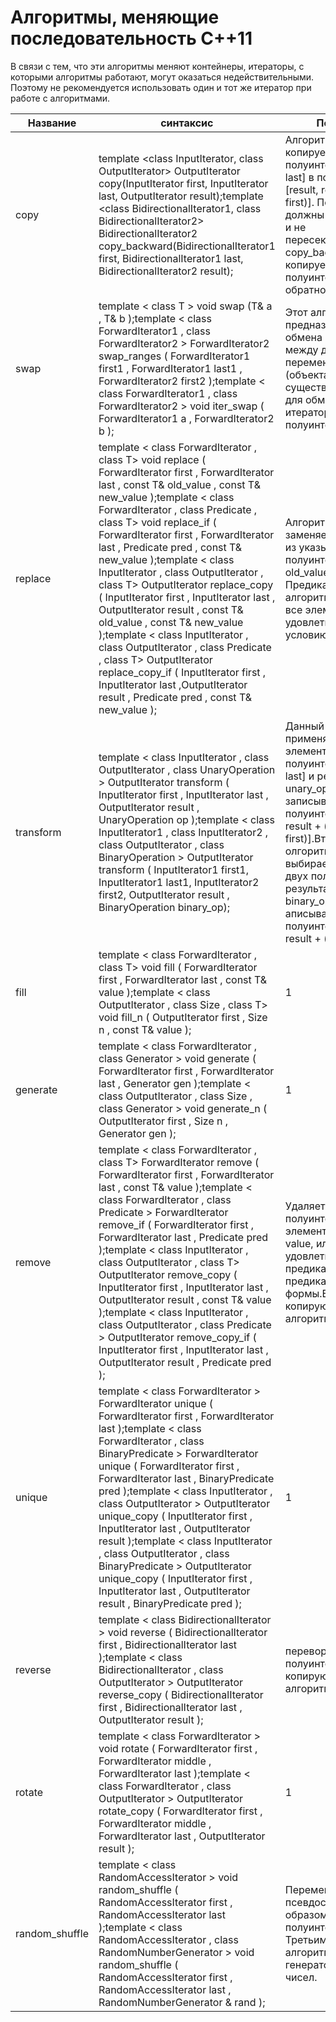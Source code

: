# Алгоритмы, меняющие последовательность C++11 #

В связи с тем, что эти алгоритмы меняют контейнеры, итераторы, с которыми алгоритмы работают, могут оказаться недействительными. Поэтому не рекомендуется использовать один и тот же итератор при работе с алгоритмами.

| Название       | синтаксис                                                                                                                                                                                                                                                                                                                                                                                                                                                                                                                                                                                                                                                                                                                                                         | Пояснение                                                                                                                                                                                                                                                                                                                                           |
| -------------- | ----------------------------------------------------------------------------------------------------------------------------------------------------------------------------------------------------------------------------------------------------------------------------------------------------------------------------------------------------------------------------------------------------------------------------------------------------------------------------------------------------------------------------------------------------------------------------------------------------------------------------------------------------------------------------------------------------------------------------------------------------------------- | --------------------------------------------------------------------------------------------------------------------------------------------------------------------------------------------------------------------------------------------------------------------------------------------------------------------------------------------------- |
| copy           | template <class InputIterator, class OutputIterator> OutputIterator copy(InputIterator first, InputIterator last, OutputIterator result);template <class BidirectionalIterator1, class BidirectionalIterator2> BidirectionalIterator2 copy_backward(BidirectionalIterator1 first, BidirectionalIterator1 last, BidirectionalIterator2 result);                                                                                                                                                                                                                                                                                                                                                                                                                    | Алгоритм copy копирует элементы из полуинтервала [first, last] в полуинтервал [result, result + (last-first)]. Полуинтервалы должны существовать и не пересекаться.Алгоритм copy_backward копирует элементы полуинтервала в обратном порядке.                                                                                                       |
| swap           | template < class T > void swap (T& a , T& b );template < class ForwardIterator1 , class ForwardIterator2 > ForwardIterator2 swap_ranges ( ForwardIterator1 first1 , ForwardIterator1 last1 , ForwardIterator2 first2 );template < class ForwardIterator1 , class ForwardIterator2 > void iter_swap ( ForwardIterator1 a , ForwardIterator2 b );                                                                                                                                                                                                                                                                                                                                                                                                                   | Этот алгоритм предназначен для обмена значений между двумя переменными (объектами). Также существует реализация для обмена значений итераторов и полуинтервалов.                                                                                                                                                                                    |
| replace        | template < class ForwardIterator , class T> void replace ( ForwardIterator first , ForwardIterator last , const T& old_value , const T& new_value );template < class ForwardIterator , class Predicate , class T> void replace_if ( ForwardIterator first , ForwardIterator last , Predicate pred , const T& new_value );template < class InputIterator , class OutputIterator , class T> OutputIterator replace_copy ( InputIterator first , InputIterator last , OutputIterator result , const T& old_value , const T& new_value );template < class InputIterator , class OutputIterator , class Predicate , class T> OutputIterator replace_copy_if ( InputIterator first , InputIterator last ,OutputIterator result , Predicate pred , const T& new_value ); | Алгоритм replace заменяет все элементы из указываемого полуинтервала, равные old_value, на new_value. Предикатная форма алгоритма заменяет все элементы, которые удовлетворяют условию предиката.                                                                                                                                                   |
| transform      | template < class InputIterator , class OutputIterator , class UnaryOperation > OutputIterator transform ( InputIterator first , InputIterator last , OutputIterator result , UnaryOperation op );template < class InputIterator1 , class InputIterator2 , class OutputIterator , class BinaryOperation > OutputIterator transform ( InputIterator1 first1, InputIterator1 last1, InputIterator2 first2, OutputIterator result , BinaryOperation binary_op);                                                                                                                                                                                                                                                                                                       | Данный алгоритм применяет функтор к элементам полуинтервала [first, last] и результат unary_op(\*it) записывает в полуинтервал [result, result + (last-first)].Вторая форма олгоритма transform выбирает значения из двух полуинтервалов, и результат и результат binary_op(\*it1, \*it2) аписывает в полуинтервал [result, result + (last-first)]. |
| fill           | template < class ForwardIterator , class T> void fill ( ForwardIterator first , ForwardIterator last , const T& value );template < class OutputIterator , class Size , class T> void fill_n ( OutputIterator first , Size n , const T& value );                                                                                                                                                                                                                                                                                                                                                                                                                                                                                                                   | 1                                                                                                                                                                                                                                                                                                                                                   |
| generate       | template < class ForwardIterator , class Generator > void generate ( ForwardIterator first , ForwardIterator last , Generator gen );template < class OutputIterator , class Size , class Generator > void generate_n ( OutputIterator first , Size n , Generator gen );                                                                                                                                                                                                                                                                                                                                                                                                                                                                                           | 1                                                                                                                                                                                                                                                                                                                                                   |
| remove         | template < class ForwardIterator , class T> ForwardIterator remove ( ForwardIterator first , ForwardIterator last , const T& value );template < class ForwardIterator , class Predicate > ForwardIterator remove_if ( ForwardIterator first , ForwardIterator last , Predicate pred );template < class InputIterator , class OutputIterator , class T> OutputIterator remove_copy ( InputIterator first , InputIterator last , OutputIterator result , const T& value );template < class InputIterator , class OutputIterator , class Predicate > OutputIterator remove_copy_if ( InputIterator first , InputIterator last , OutputIterator result , Predicate pred );                                                                                            | Удаляет из полуинтервала все элементы, равные value, или удовлетворяющие предикату, в случае предикатной формы.Есть копирующие формы алгоритмов.                                                                                                                                                                                                    |
| unique         | template < class ForwardIterator > ForwardIterator unique ( ForwardIterator first , ForwardIterator last );template < class ForwardIterator , class BinaryPredicate > ForwardIterator unique ( ForwardIterator first , ForwardIterator last , BinaryPredicate pred );template < class InputIterator , class OutputIterator > OutputIterator unique_copy ( InputIterator first , InputIterator last , OutputIterator result );template < class InputIterator , class OutputIterator , class BinaryPredicate > OutputIterator unique_copy ( InputIterator first , InputIterator last , OutputIterator result , BinaryPredicate pred );                                                                                                                              | 1                                                                                                                                                                                                                                                                                                                                                   |
| reverse        | template < class BidirectionalIterator > void reverse ( BidirectionalIterator first , BidirectionalIterator last );template < class BidirectionalIterator , class OutputIterator > OutputIterator reverse_copy ( BidirectionalIterator first , BidirectionalIterator last , OutputIterator result );                                                                                                                                                                                                                                                                                                                                                                                                                                                              | переворачивает полуинтервал.Есть копирующая форма алгоритма.                                                                                                                                                                                                                                                                                        |
| rotate         | template < class ForwardIterator > void rotate ( ForwardIterator first , ForwardIterator middle , ForwardIterator last );template < class ForwardIterator , class OutputIterator > OutputIterator rotate_copy ( ForwardIterator first , ForwardIterator middle , ForwardIterator last , OutputIterator result );                                                                                                                                                                                                                                                                                                                                                                                                                                                  | 1                                                                                                                                                                                                                                                                                                                                                   |
| random_shuffle | template < class RandomAccessIterator > void random_shuffle ( RandomAccessIterator first , RandomAccessIterator last );template < class RandomAccessIterator , class RandomNumberGenerator > void random_shuffle ( RandomAccessIterator first , RandomAccessIterator last , RandomNumberGenerator & rand );                                                                                                                                                                                                                                                                                                                                                                                                                                                       | Перемешивает псевдослучайным образом элементы полуинтервала. Третьим параметром алгоритма может быть генератор случайных чисел.                                                                                                                                                                                                                     |



